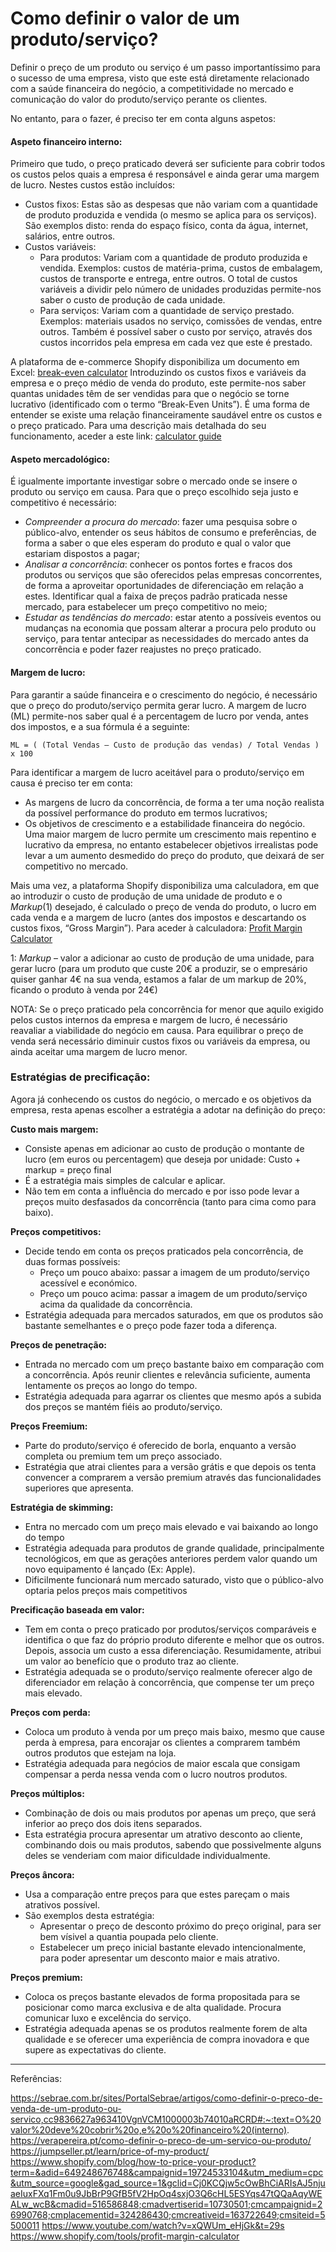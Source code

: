 # Como definir o valor de um produto/serviço? 


Definir o preço de um produto ou serviço é um passo importantíssimo para o sucesso de uma empresa, visto que este está diretamente relacionado com a saúde financeira do negócio, a competitividade no mercado e comunicação do valor do produto/serviço perante os clientes. 

No entanto, para o fazer, é preciso ter em conta alguns aspetos: 

 
####  Aspeto financeiro interno: 

Primeiro que tudo, o preço praticado deverá ser suficiente para cobrir todos os custos pelos quais a empresa é responsável e ainda gerar uma margem de lucro. Nestes custos estão incluídos: 
- Custos fixos: Estas são as despesas que não variam com a quantidade de produto produzida e vendida (o mesmo se aplica para os serviços). São exemplos disto: renda do espaço físico, conta da água, internet, salários, entre outros. 
- Custos variáveis: 
    - Para produtos: Variam com a quantidade de produto produzida e vendida. Exemplos: custos de matéria-prima, custos de embalagem, custos de transporte e entrega, entre outros. O total de custos variáveis a dividir pelo número de unidades produzidas permite-nos saber o custo de produção de cada unidade.  
    - Para serviços: Variam com a quantidade de serviço prestado. Exemplos: materiais usados no serviço, comissões de vendas, entre outros. Também é possível saber o custo por serviço, através dos custos incorridos pela empresa em cada vez que este é prestado. 

 
A plataforma de e-commerce Shopify disponibiliza um documento em Excel: [break-even calculator](spreadsheethttps://cdn.shopify.com/s/files/1/0070/7032/files/Break-Even_Analysis_Template--Dana_Athletics.xlsx?v=1711144926.) 
Introduzindo os custos fixos e variáveis da empresa e o preço médio de venda do produto, este permite-nos saber quantas unidades têm de ser vendidas para que o negócio se torne lucrativo (identificado com o termo “Break-Even Units”). É uma forma de entender se existe uma relação financeiramente saudável entre os custos e o preço praticado. Para uma descrição mais detalhada do seu funcionamento, aceder a este link: [calculator guide](https://www.shopify.com/blog/break-even-analysis#7)

 

#### Aspeto mercadológico: 

É igualmente importante investigar sobre o mercado onde se insere o produto ou serviço em causa. 
Para que o preço escolhido seja justo e competitivo é necessário: 
- *Compreender a procura do mercado*: fazer uma pesquisa sobre o público-alvo, entender os seus hábitos de consumo e preferências, de forma a saber o que eles esperam do produto e qual o valor que estariam dispostos a pagar; 
- *Analisar a concorrência*: conhecer os pontos fortes e fracos dos produtos ou serviços que são oferecidos pelas empresas concorrentes, de forma a aproveitar oportunidades de diferenciação em relação a estes. Identificar qual a faixa de preços padrão praticada nesse mercado, para estabelecer um preço competitivo no meio; 
- *Estudar as tendências do mercado*: estar atento a possíveis eventos ou mudanças na economia que possam alterar a procura pelo produto ou serviço, para tentar antecipar as necessidades do mercado antes da concorrência e poder fazer reajustes no preço praticado. 

 

#### Margem de lucro: 

Para garantir a saúde financeira e o crescimento do negócio, é necessário que o preço do produto/serviço permita gerar lucro. A margem de lucro (ML) permite-nos saber qual é a percentagem de lucro por venda, antes dos impostos, e a sua fórmula é a seguinte: 

    ML = ( (Total Vendas – Custo de produção das vendas) / Total Vendas ) x 100 

Para identificar a margem de lucro aceitável para o produto/serviço em causa é preciso ter em conta: 
- As margens de lucro da concorrência, de forma a ter uma noção realista da possível performance do produto em termos lucrativos; 
- Os objetivos de crescimento e a estabilidade financeira do negócio. Uma maior margem de lucro permite um crescimento mais repentino e lucrativo da empresa, no entanto estabelecer objetivos irrealistas pode levar a um aumento desmedido do preço do produto, que deixará de ser competitivo no mercado. 

 
Mais uma vez, a plataforma Shopify disponibiliza uma calculadora, em que ao introduzir o custo de produção de uma unidade de produto e o *Markup*(1) desejado, é calculado o preço de venda do produto, o lucro em cada venda e a margem de lucro (antes dos impostos e descartando os custos fixos, “Gross Margin”). 
Para aceder à calculadora: [Profit Margin Calculator](https://www.shopify.com/tools/profit-margin-calculator)

1: *Markup* – valor a adicionar ao custo de produção de uma unidade, para gerar lucro (para um produto que custe 20€ a produzir, se o empresário quiser ganhar 4€ na sua venda, estamos a falar de um markup de 20%, ficando o produto à venda por 24€) 

 
NOTA: Se o preço praticado pela concorrência for menor que aquilo exigido pelos custos internos da empresa e margem de lucro, é necessário reavaliar a viabilidade do negócio em causa. Para equilibrar o preço de venda será necessário diminuir custos fixos ou variáveis da empresa, ou ainda aceitar uma margem de lucro menor. 

 

### Estratégias de precificação: 

Agora já conhecendo os custos do negócio, o mercado e os objetivos da empresa, resta apenas escolher a estratégia a adotar na definição do preço: 

**Custo mais margem:**
- Consiste apenas em adicionar ao custo de produção o montante de lucro (em euros ou percentagem) que deseja por unidade: Custo + markup = preço final 
- É a estratégia mais simples de calcular e aplicar. 
- Não tem em conta a influência do mercado e por isso pode levar a preços muito desfasados da concorrência (tanto para cima como para baixo). 

**Preços competitivos:**
- Decide tendo em conta os preços praticados pela concorrência, de duas formas possíveis: 
    - Preço um pouco abaixo: passar a imagem de um produto/serviço acessível e económico. 
    - Preço um pouco acima: passar a imagem de um produto/serviço acima da qualidade da concorrência. 
- Estratégia adequada para mercados saturados, em que os produtos são bastante semelhantes e o preço pode fazer toda a diferença. 

**Preços de penetração:**
- Entrada no mercado com um preço bastante baixo em comparação com a concorrência. Após reunir clientes e relevância suficiente, aumenta lentamente os preços ao longo do tempo. 
- Estratégia adequada para agarrar os clientes que mesmo após a subida dos preços se mantém fiéis ao produto/serviço. 

**Preços Freemium:**
- Parte do produto/serviço é oferecido de borla, enquanto a versão completa ou premium tem um preço associado. 
- Estratégia que atrai clientes para a versão grátis e que depois os tenta convencer a comprarem a versão premium através das funcionalidades superiores que apresenta. 

**Estratégia de skimming:**
- Entra no mercado com um preço mais elevado e vai baixando ao longo do tempo 
- Estratégia adequada para produtos de grande qualidade, principalmente tecnológicos, em que as gerações anteriores perdem valor quando um novo equipamento é lançado (Ex: Apple). 
- Dificilmente funcionará num mercado saturado, visto que o público-alvo optaria pelos preços mais competitivos 

**Precificação baseada em valor:**
- Tem em conta o preço praticado por produtos/serviços comparáveis e identifica o que faz do próprio produto diferente e melhor que os outros. Depois, associa um custo a essa diferenciação. Resumidamente, atribui um valor ao benefício que o produto traz ao cliente. 
- Estratégia adequada se o produto/serviço realmente oferecer algo de diferenciador em relação à concorrência, que compense ter um preço mais elevado. 

**Preços com perda:**
- Coloca um produto à venda por um preço mais baixo, mesmo que cause perda à empresa, para encorajar os clientes a comprarem também outros produtos que estejam na loja. 
- Estratégia adequada para negócios de maior escala que consigam compensar a perda nessa venda com o lucro noutros produtos. 

**Preços múltiplos:**
- Combinação de dois ou mais produtos por apenas um preço, que será inferior ao preço dos dois itens separados. 
- Esta estratégia procura apresentar um atrativo desconto ao cliente, combinando dois ou mais produtos, sabendo que possivelmente alguns deles se venderiam com maior dificuldade individualmente. 

**Preços âncora:**
- Usa a comparação entre preços para que estes pareçam o mais atrativos possível. 
- São exemplos desta estratégia:  
    - Apresentar o preço de desconto próximo do preço original, para ser bem vísivel a quantia poupada pelo cliente. 
    - Estabelecer um preço inicial bastante elevado intencionalmente, para poder apresentar um desconto maior e mais atrativo. 

**Preços premium:**
- Coloca os preços bastante elevados de forma propositada para se posicionar como marca exclusiva e de alta qualidade. Procura comunicar luxo e excelência do serviço. 
- Estratégia adequada apenas se os produtos realmente forem de alta qualidade e se oferecer uma experiência de compra inovadora e que supere as expectativas do cliente. 

 
---
Referências: 

https://sebrae.com.br/sites/PortalSebrae/artigos/como-definir-o-preco-de-venda-de-um-produto-ou-servico,cc9836627a963410VgnVCM1000003b74010aRCRD#:~:text=O%20valor%20deve%20cobrir%20o,e%20o%20financeiro%20(interno).  
https://verapereira.pt/como-definir-o-preco-de-um-servico-ou-produto/ 
https://jumpseller.pt/learn/price-of-my-product/ 
https://www.shopify.com/blog/how-to-price-your-product?term=&adid=649248676748&campaignid=19724533104&utm_medium=cpc&utm_source=google&gad_source=1&gclid=Cj0KCQjw5cOwBhCiARIsAJ5njuaeIuxFXq1Fm0u9JbBrP9GfB5fV2HpOq4sxjO3Q6cHL5ESYqs47tQQaAqyWEALw_wcB&cmadid=516586848;cmadvertiserid=10730501;cmcampaignid=26990768;cmplacementid=324286430;cmcreativeid=163722649;cmsiteid=5500011 
https://www.youtube.com/watch?v=xQWUm_eHjGk&t=29s 
https://www.shopify.com/tools/profit-margin-calculator 
